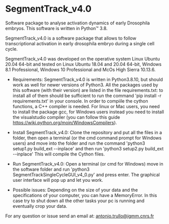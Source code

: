 # SegmentTrack_v4.0
Software package to analyse activation dynamics of early Drosophila embryos. 
This software is written in Python™ 3.8.

SegmentTrack_v4.0 is a software package that allows to follow transcriptional activation in early drosophila embryo
    during a single cell cycle.

SegmentTrack_v4.0 was developed on the operative system Linux Ubuntu 20.04 64-bit
    and tested on Linux Ubuntu 18.04 and 20.04 64-bit, Windows 8.1 Professional, Windows 10 Professional and
    McOs High Sierra 10.13.6.

- Requirements:
    SegmentTrack_v4.0 is written in Python3.8.10, but should work as well for newer versions of Python3.
    All the packages used by this software (with their version) are listed in the file requirements.txt:
    to install all of them should be sufficient to run the command 'pip install -r requirements.txt' in
    your console. In order to compiile the cython functions, a C++ compiler is needed. For linux or Mac
    users, you need to install the package gcc, for Windows users instead you need to install the
    visualstudio compiler (you can follow this guide https://wiki.python.org/moin/WindowsCompilers).
 
- Install SegmentTrack_v4.0:
	Clone the repository and put all the files in a folder, then open a terminal (or the cmd command
	prompt for Windows users) and move into the folder and run the command 'python3 setup1.py build_ext --inplace'
	and then run 'python3 setup2.py build_ext --inplace'
	This will compile the Cython files.

- Run SegmentTrack_v4.0:
    Open a terminal (or cmd for Windows) move in the software folder and run 'python3 SegmentTrackSingleCycleGUI_v4_0.py'
    and press enter. The graphical user interface will pop up and let you work.

- Possible issues:
    Depending on the size of your data and the specifications of your computer,
    you can have a MemoryError. In this case try to shut down all the other tasks 
    your pc is running and eventually crop your data.	
    
           
For any question or issue send an email at:
    antonio.trullo@igmm.cnrs.fr
